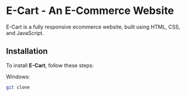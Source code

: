 # E-Cart - An E-Commerce Website

E-Cart is a fully responsive ecommerce website, built using HTML, CSS, and JavaScript.



## Installation

To install **E-Cart**, follow these steps:

Windows:

```bash
git clone 
```
